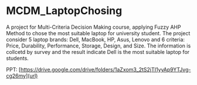 # MCDM_LaptopChosing

A project for Multi-Criteria Decision Making course, applying Fuzzy AHP Method to chose the most suitable laptop for university student. The project consider 5 laptop brands: Dell, MacBook, HP, Asus, Lenovo and 6 criteria: Price, Durability, Performance, Storage, Design, and Size. The information is collcetd by survey and the result indicate Dell is the most suitable laptop for students.

PPT: [https://drive.google.com/drive/folders/1aZxom3_2tS2jTI1yyAp9YTJvg-cg26my](url)
